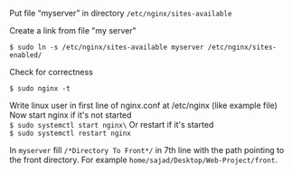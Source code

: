 Put file “myserver” in  directory 
```/etc/nginx/sites-available```

Create a link from file "my server"

```$ sudo ln -s /etc/nginx/sites-available myserver /etc/nginx/sites-enabled/```

Check for correctness

```$ sudo nginx -t```


Write linux user in first line of nginx.conf at /etc/nginx (like example file)\
Now start nginx if it's not started\
```$ sudo systemctl start nginx\```
Or restart if it's started\
```$ sudo systemctl restart nginx```

In `myserver` fill `/*Directory To Front*/` in 7th line with the path pointing to the front directory. For example `home/sajad/Desktop/Web-Project/front`.

